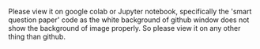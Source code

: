 Please view it on google colab or Jupyter notebook, specifically the 'smart question paper' code as the white background of github window does
not show the background of image properly.
So please view it on any other thing  than github.
